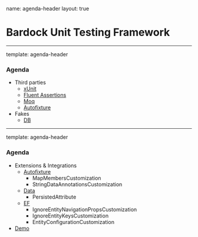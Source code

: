 name: agenda-header
layout: true

Bardock Unit Testing Framework
============

---
template: agenda-header

### Agenda

* Third parties
	* [xUnit](./thirdparties_xunit.md)
	* [Fluent Assertions](./thirdparties_fluentassertions.md)
	* [Moq](./thirdparties_moq.md)
	* [Autofixture](./thirdparties_autofixture.md)
* Fakes
	* [DB](./fakes_db.md)

---
template: agenda-header

### Agenda

* Extensions & Integrations
	* [Autofixture](./exts-int_autofixture.md)
		* MapMembersCustomization
		* StringDataAnnotationsCustomization
	* [Data](./exts-int_data.md)
		* PersistedAttribute
	* [EF](./exts-int-ef.md)
		* IgnoreEntityNavigationPropsCustomization
		* IgnoreEntityKeysCustomization
		* EntityConfigurationCustomization
* [Demo](./demo.md)
